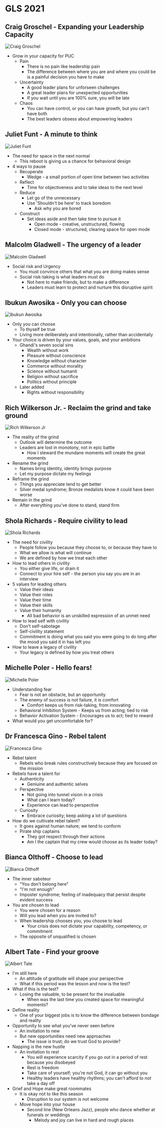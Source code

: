 # GLS 2021

## Craig Groschel - Expanding your Leadership Capacity
![Craig Groschel](./GLS2021_CraigGroschel.png)
* Grow in your capacity for PUC
  * Pain
    * There is no pain like leadership pain
    * The difference between where you are and where you could be is a painful decision you have to make
  * Uncertainty
    * A good leader plans for unforseen challenges
    * A great leader plans for unexpected opportunities
    * If you wait until you are 100% sure, you will be late
  * Chaos
    * You can have control, or you can have growth, but you can't have both
    * The best leaders obsess about empowering leaders

## Juliet Funt - A minute to think
![Juliet Funt](./GLS2021_JulietFunt.png)
* The need for space in the next normal
  * This reboot is giving us a chance for behavioral design
* 4 ways to pause
  * Recuperate
    * Wedge - a small portion of open time between two activities
  * Reflect
    * Time for objectiveness and to take ideas to the next level
  * Reduce
    * Let go of the unnecessary
    * Use 'Shouldn't be here' to track boredom
      * Ask why you are bored
  * Construct
    * Set ideas aside and then take time to pursue it
      * Open mode - creative, unstructured, flowing
      * Closed mode - structured, clearing space for open mode

## Malcolm Gladwell - The urgency of a leader
![Malcolm Gladwell](./GLS2021_MalcolmGladwell.png)
* Social risk and Urgency
  * You must convince others that what you are doing makes sense
  * Social risk-taking is what leaders must do
    * Not here to make friends, but to make a difference
    * Leaders must learn to protect and nurture this disruptive spirit

## Ibukun Awosika - Only you can choose
![Ibukun Awosika](./GLS2021_IbukunAwosika.png)
* Only you can choose
  * To thyself be true
  * Living more deliberately and intentionally, rather than accidentally
* Your choice is driven by your values, goals, and your ambitions
  * Ghandi's seven social sins
    * Wealth without work
    * Pleasure without conscience
    * Knowledge without character
    * Commerce without morality
    * Science without humanit
    * Religion without sacrifice
    * Politics without principle
  * Later added
    * Rights without responsibility

## Rich Wilkerson Jr. - Reclaim the grind and take ground
![Rich Wilkerson Jr](./GLS2021_RichWilkersonJr.png)
* The reality of the grind
  * Outlook will determine the outcome
  * Leaders are lost in monotony, not in epic battle
    * How I steward the mundane moments will create the great moments
* Rename the grind
  * Names bring identity, identity brings purpose
  * Let my purpose dictate my feelings
* Reframe the grind
  * Things you appreciate tend to get better
  * Silver medal syndrome; Bronze medalists know it could have been worse
* Remain in the grind
  * After everything you've done to stand, stand firm

## Shola Richards - Require civility to lead
![Shola Richards](./GLS2021_SholaRichards.png)
* The need for civility
  * People follow you because they choose to, or because they have to
  * What we allow is what will continue
  * We are defined by how we treat each other
* How to lead others in civility
  * You either give life, or drain it
  * Connect to your hire self - the person you say you are in an interview
* 5 values for leading others
  * Value their ideas
  * Value their roles
  * Value their time
  * Value their skills
  * Value their humanity
    * All bad behavior is an unskilled expression of an unmet need
* How to lead self with civility
  * Don't self-sabotage
  * Self-civility statement
  * Commitment is doing what you said you were going to do long after the mood you said it in has left you
* How to leave a legacy of civility
  * Your legacy is defined by how you treat others

## Michelle Poler - Hello fears!
![Michelle Poler](./GLS2021_MichellePoler.png)
* Understanding fear
  * Fear is not an obstacle, but an opportunity
  * The enemy of success is not failure, it is comfort
    * Comfort keeps us from risk-taking, from innovating
  * Behavioral Inhibition System - Keeps us from acting; tied to risk
  * Behavior Activation System - Encourages us to act; tied to reward
* What would you get uncomfortable for?

## Dr Francesca Gino - Rebel talent
![Francesca Gino](./GLS2021_FrancescaGino.png)
* Rebel talent
  * Rebels who break rules constructively because they are focused on the mission
* Rebels have a talent for
  * Authenticity
    * Geniuine and authentic selves
  * Perspective
    * Not going into tunnel vision in a crisis
    * What can I learn today?
    * Experience can lead to perspective
  * Curiosity
    * Embrace curiosity; keep asking a lot of questions
* How do we cultivate rebel talent?
  * It goes against human nature; we tend to conform
  * Pirate ship captains
    * They got respect through their actions
    * Am I the captain that my crew would choose as its leader today?

## Bianca Olthoff - Choose to lead
![Bianca Olthoff](./GLS2021_BiancaOlthoff.png)
* The inner saboteur
  * "You don't belong here"
  * "I'm not enough"
  * Imposter syndrome; feeling of inadequacy that persist despite evident success
* You are chosen to lead
  * You were chosen for a reason
  * Will you lead when you are invited to?
  * When leadership chooses you, you choose to lead
    * Your crisis does not dictate your capability, competency, or commitment
  * The opposite of unqualified is chosen

## Albert Tate - Find your groove
![Albert Tate](./GLS2021_AlbertTate.png)
* I'm still here
  * An attitude of gratitude will shape your perspective
  * What if this period was the lesson and now is the test?
* What if this is the test?
  * Losing the valuable, to be present for the invaluable
    * When was the last time you created space for meaningful moments?
* Define reality
  * One of your biggest jobs is to know the difference between bondage and reality
* Opportunity to see what you've never seen before
  * An invitation to new
  * But new opportunities need new approaches
    * The issue is trust; do we trust God to provide?
* Napping is the new hustle
  * An invitation to rest
    * You will experience scarcity if you go out in a period of rest because you disobeyed
    * Rest is freedom
    * Take care of yourself; you're not God, it can go without you
    * Healthy leaders have healthy rhythms; you can't afford to *not* take a day off
* Grief and Hope make great roommates
  * It is okay not to like this season
    * Disruption to our system is not welcome
  * Move hope into your house
    * Second line (New Orleans Jazz), people who dance whether at funerals or weddings
      * Melody and joy can live in hard and rough places
